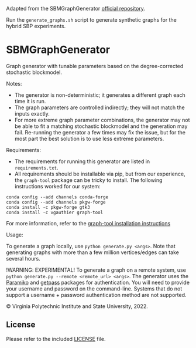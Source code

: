 Adapted from the SBMGraphGenerator [official repository](https://github.com/vtsynergy/SBMGraphGenerator).

Run the `generate_graphs.sh` script to generate synthetic graphs for the hybrid SBP experiments.

# SBMGraphGenerator

Graph generator with tunable parameters based on the degree-corrected stochastic blockmodel.

Notes:
- The generator is non-deterministic; it generates a different graph each time it is run.
- The graph parameters are controlled indirectly; they will not match the inputs exactly.
- For more extreme graph parameter combinations, the generator may not be able to fit a matching stochastic blockmodel and the generation may fail. Re-running the generator a few times may fix the issue, but for the most part the best solution is to use less extreme parameters.

Requirements:
- The requirements for running this generator are listed in `requirements.txt`.
- All requirements should be installable via pip, but from our experience, the `graph-tool` package can be tricky to install. The following instructions worked for our system:
```
conda config --add channels conda-forge
conda config --add channels pkgw-forge
conda install -c pkgw-forge gtk3 
conda install -c vgauthier graph-tool
```
For more information, refer to the [graph-tool installation instructions](https://git.skewed.de/count0/graph-tool/-/wikis/installation-instructions)

Usage:

To generate a graph locally, use `python generate.py <args>`. Note that generating graphs with more than a few million vertices/edges can take several hours.

!WARNING: EXPERIMENTAL! To generate a graph on a remote system, use `python generate.py --remote <remote_url> <args>`. The generator uses the [Paramiko](https://www.paramiko.org/) and [getpass](https://docs.python.org/3/library/getpass.html) packages for authentication. You will need to provide your username and password on the command-line. Systems that do not support a username + password authentication method are not supported.

&copy; Virginia Polytechnic Institute and State University, 2022.

## License

Please refer to the included [LICENSE](./LICENSE) file.
